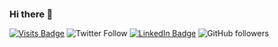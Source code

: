 ### Hi there 👋

<!--
**quasswexexort/quasswexexort** is a ✨ _special_ ✨ repository because its `README.md` (this file) appears on your GitHub profile.

Here are some ideas to get you started:

- 🔭 I’m currently working on ...
- 🌱 I’m currently learning ...
- 👯 I’m looking to collaborate on ...
- 🤔 I’m looking for help with ...
- 💬 Ask me about ...
- 📫 How to reach me: ...
- 😄 Pronouns: ...
- ⚡ Fun fact: ...
-->
[![Visits Badge](https://badges.pufler.dev/visits/quasswexexort/quasswexexort?style=social&logoColor=blue&color=ff69b4)](https://yuriyyy.netlify.app/)
![Twitter Follow](https://img.shields.io/twitter/follow/frayero4ok?style=social)
[![LinkedIn Badge](https://img.shields.io/badge/LinkedIn-Profile-informational?style=social&logo=linkedin&logoColor=blue&color=ff69b4)](https://www.linkedin.com/in/braydon-coyer/)
![GitHub followers](https://img.shields.io/github/followers/quasswexexort?logoColor=ff69b4&style=social)

